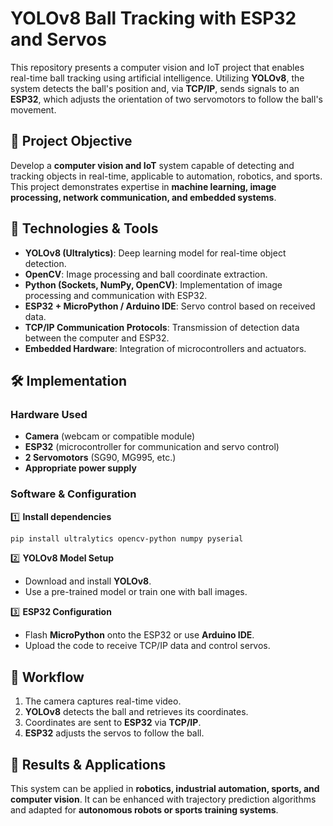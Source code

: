 # YOLOv8 Ball Tracking with ESP32 and Servos

This repository presents a computer vision and IoT project that enables real-time ball tracking using artificial intelligence. Utilizing **YOLOv8**, the system detects the ball's position and, via **TCP/IP**, sends signals to an **ESP32**, which adjusts the orientation of two servomotors to follow the ball's movement.

## 🎯 Project Objective
Develop a **computer vision and IoT** system capable of detecting and tracking objects in real-time, applicable to automation, robotics, and sports. This project demonstrates expertise in **machine learning, image processing, network communication, and embedded systems**.

## 📌 Technologies & Tools
- **YOLOv8 (Ultralytics)**: Deep learning model for real-time object detection.
- **OpenCV**: Image processing and ball coordinate extraction.
- **Python (Sockets, NumPy, OpenCV)**: Implementation of image processing and communication with ESP32.
- **ESP32 + MicroPython / Arduino IDE**: Servo control based on received data.
- **TCP/IP Communication Protocols**: Transmission of detection data between the computer and ESP32.
- **Embedded Hardware**: Integration of microcontrollers and actuators.

## 🛠️ Implementation
### Hardware Used
- **Camera** (webcam or compatible module)
- **ESP32** (microcontroller for communication and servo control)
- **2 Servomotors** (SG90, MG995, etc.)
- **Appropriate power supply**

### Software & Configuration
1️⃣ **Install dependencies**
```bash
pip install ultralytics opencv-python numpy pyserial
```
2️⃣ **YOLOv8 Model Setup**
- Download and install **YOLOv8**.
- Use a pre-trained model or train one with ball images.

3️⃣ **ESP32 Configuration**
- Flash **MicroPython** onto the ESP32 or use **Arduino IDE**.
- Upload the code to receive TCP/IP data and control servos.

## 🔄 Workflow
1. The camera captures real-time video.
2. **YOLOv8** detects the ball and retrieves its coordinates.
3. Coordinates are sent to **ESP32** via **TCP/IP**.
4. **ESP32** adjusts the servos to follow the ball.

## 🚀 Results & Applications
This system can be applied in **robotics, industrial automation, sports, and computer vision**. It can be enhanced with trajectory prediction algorithms and adapted for **autonomous robots or sports training systems**.


